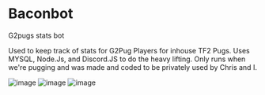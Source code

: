 # Baconbot
G2pugs stats bot

Used to keep track of stats for G2Pug Players for inhouse TF2 Pugs. Uses MYSQL, Node.Js, and Discord.JS to do the heavy lifting. Only runs when we're pugging and was 
made and coded to be privately used by Chris and I. 


![image](https://user-images.githubusercontent.com/49140280/224887599-2c8b3c07-7ae0-4045-b295-9affdf10cb45.png)
![image](https://user-images.githubusercontent.com/49140280/224887742-9ee38317-7752-4e01-bdd5-069450dbd4d9.png)
![image](https://user-images.githubusercontent.com/49140280/224888057-c596625a-24f3-496f-8dc0-9b8c245f7a36.png)
